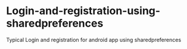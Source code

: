# Login-and-registration-using-sharedpreferences
Typical Login and registration for android app using sharedpreferences
